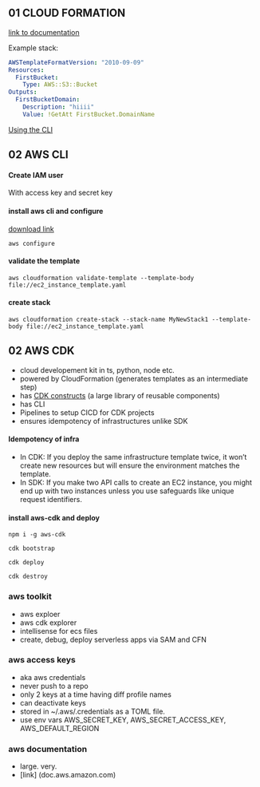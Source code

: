 ## 01 CLOUD FORMATION

[link to documentation]( https://docs.aws.amazon.com/AWSCloudFormation/latest/UserGuide/cfn-console-create-stack.html)

Example stack:

```yaml
AWSTemplateFormatVersion: "2010-09-09"
Resources:
  FirstBucket:
    Type: AWS::S3::Bucket
Outputs:
  FirstBucketDomain:
    Description: "hiiii"
    Value: !GetAtt FirstBucket.DomainName
```

[Using the CLI](https://docs.aws.amazon.com/cli/latest/reference/cloudformation/create-stack.html)

## 02 AWS CLI

#### Create IAM user
With access key and secret key

#### install aws cli and configure
[download link](https://docs.aws.amazon.com/cli/latest/userguide/getting-started-install.html)

`aws configure`

#### validate the template
`aws cloudformation validate-template --template-body file://ec2_instance_template.yaml`

#### create stack
`aws cloudformation create-stack --stack-name MyNewStack1 --template-body file://ec2_instance_template.yaml
`
## 02 AWS CDK
- cloud developement kit in ts, python, node etc.
- powered by CloudFormation (generates templates as an intermediate step)
- has [CDK constructs](constructs.dev) (a large library of reusable components)
- has CLI
- Pipelines to setup CICD for CDK projects 
- ensures idempotency of infrastructures unlike SDK

#### Idempotency of infra
- In CDK: If you deploy the same infrastructure template twice, it won’t create new resources but will ensure the environment matches the template.
- In SDK: If you make two API calls to create an EC2 instance, you might end up with two instances unless you use safeguards like unique request identifiers.

#### install aws-cdk and deploy
`npm i -g aws-cdk`

`cdk bootstrap`

`cdk deploy`

`cdk destroy`

### aws toolkit
- aws exploer
- aws cdk explorer
- intellisense for ecs files
- create, debug, deploy serverless apps via SAM and CFN

### aws access keys
- aka aws credentials
- never push to a repo
- only 2 keys at a time having diff profile names
- can deactivate keys
- stored in ~/.aws/.credentials as a TOML file.
- use env vars AWS_SECRET_KEY, AWS_SECRET_ACCESS_KEY, AWS_DEFAULT_REGION

### aws documentation
- large. very.
- [link] (doc.aws.amazon.com)